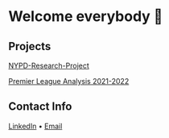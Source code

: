 # Welcome everybody :wave:

## Projects
[NYPD-Research-Project](https://github.com/Amandoj/NYPD-Civilian-Complaints-Analysis)

[Premier League Analysis 2021-2022](https://github.com/Amandoj/Soccer-Analysis)

## Contact Info
<p><a title="LinkedIn" href="https://www.linkedin.com/in/amando-jimenez-4408311b0/">LinkedIn</a> • <a href="mailto:ajimenez@ucsd.edu">Email</a></p>

